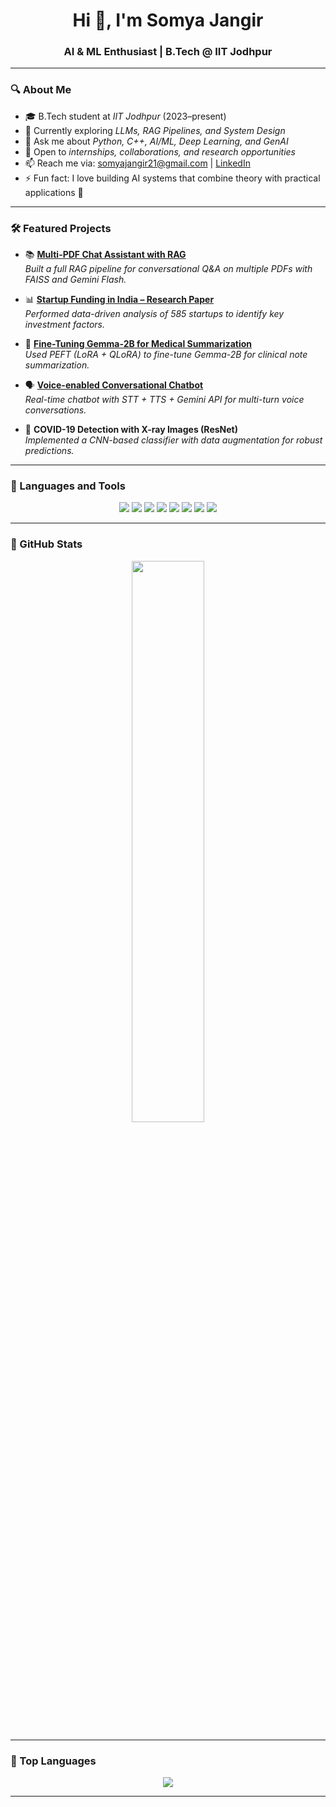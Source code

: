 <h1 align="center">Hi 👋, I'm Somya Jangir</h1>
<h3 align="center">AI & ML Enthusiast | B.Tech @ IIT Jodhpur</h3>

---

### 🔍 About Me  

- 🎓 B.Tech student at *IIT Jodhpur* (2023–present)  
- 🌱 Currently exploring *LLMs, RAG Pipelines, and System Design*  
- 💬 Ask me about *Python, C++, AI/ML, Deep Learning, and GenAI*  
- 💼 Open to *internships, collaborations, and research opportunities*  
- 📫 Reach me via: somyajangir21@gmail.com | [LinkedIn](https://www.linkedin.com/in/somya-jangir)  
- ⚡ Fun fact: I love building AI systems that combine theory with practical applications 🚀  

---

### 🛠️ Featured Projects  

- 📚 **[Multi-PDF Chat Assistant with RAG](https://github.com/somyajangir/Chat-with-Multiple-PDFs-using-RAG-and-Gemini-Flash)**  
  *Built a full RAG pipeline for conversational Q&A on multiple PDFs with FAISS and Gemini Flash.*  

- 📊 **[Startup Funding in India – Research Paper](https://drive.google.com/file/d/1RbE3B4pXKJ1etx7VPixXjC62H8rkc9-Y/view?usp=sharing)**  
  *Performed data-driven analysis of 585 startups to identify key investment factors.*  

- 🧾 **[Fine-Tuning Gemma-2B for Medical Summarization](https://github.com/somyajangir/Fine-Tuning-Gemma-2B-for-Medical-Summarization)**  
  *Used PEFT (LoRA + QLoRA) to fine-tune Gemma-2B for clinical note summarization.*  

- 🗣️ **[Voice-enabled Conversational Chatbot](https://github.com/somyajangir/Voice-Enabled-Interactive-Chatbot)**  
  *Real-time chatbot with STT + TTS + Gemini API for multi-turn voice conversations.*  

- 🩻 **COVID-19 Detection with X-ray Images (ResNet)**  
  *Implemented a CNN-based classifier with data augmentation for robust predictions.*  

---

### 🧰 Languages and Tools  

<p align="center">
  <img src="https://img.shields.io/badge/Python-3776AB?style=for-the-badge&logo=python&logoColor=white" />
  <img src="https://img.shields.io/badge/C++-00599C?style=for-the-badge&logo=cplusplus&logoColor=white" />
  <img src="https://img.shields.io/badge/Streamlit-FF4B4B?style=for-the-badge&logo=streamlit&logoColor=white" />
  <img src="https://img.shields.io/badge/FAISS-0099CC?style=for-the-badge&logo=vector&logoColor=white" />
  <img src="https://img.shields.io/badge/Scikit--Learn-F7931E?style=for-the-badge&logo=scikitlearn&logoColor=white" />
  <img src="https://img.shields.io/badge/TensorFlow-FF6F00?style=for-the-badge&logo=tensorflow&logoColor=white" />
  <img src="https://img.shields.io/badge/PyTorch-EE4C2C?style=for-the-badge&logo=pytorch&logoColor=white" />
  <img src="https://img.shields.io/badge/Git-F05032?style=for-the-badge&logo=git&logoColor=white" />
</p>  

---

### 🧮 GitHub Stats  

<p align="center">
  <img src="https://github-readme-stats.vercel.app/api?username=somyajangir&show_icons=true&theme=tokyonight" width="48%" />
</p>  

---

### 🧠 Top Languages  

<p align="center">
  <img src="https://github-readme-stats.vercel.app/api/top-langs/?username=somyajangir&layout=compact&theme=tokyonight" />
</p>  

---

<!--
somyajangir/somyajangir is a ✨ special ✨ repository because its README.md (this file) appears on your GitHub profile.
-->
